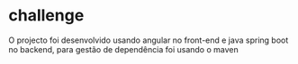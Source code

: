 # challenge
O projecto foi desenvolvido usando angular no front-end e java spring boot no backend, para gestão de dependência foi usando o maven 
 
